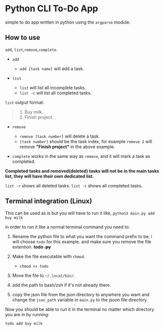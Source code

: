 # Python CLI To-Do App
simple to do app written in python using the `argparse` module.

## How to use

`add`, `list`,`remove`,`complete`.

- `add`
    - `add [task name]` will add a task.

- `list`  
    - `list` will list all incomplete tasks.
    - `list -c` will list all completed tasks.

`list` output format:
> 1. Buy milk.
> 2. Finish project.

- `remove`
    - `remove [task number]` will delete a task.
    - `[task number]` should be the task index, for example `remove 2` will remove **"Finish project"** in the above example.

- `complete` works in the same way as `remove`, and it will mark a task as completed.

**Completed tasks and removed(deleted) tasks will not be in the main tasks list, they will have their own dedicated list.**

`list -r` shows all deleted tasks.
`list -c` shows all completed tasks.

## Terminal integration (Linux)

This can be used as is but you will have to run it like, `python3 main.py add buy milk`

in order to run it like a normal terminal command you need to:

1. Rename the python file to what you want the command prefix to be, i will choose `todo` for this example. and make sure you remove the file extention. **todo ~~.py~~**
2. Make the file executable with `chmod`.
    - `chmod +x todo`
3. Move the file to `~/.local/bin/`.

4. add the path to bash/zsh if it's not already there.

5. copy the json file from the json directory to anywhere you
want and change the `json_path` variable in `main.py` to the jsoon file directory.


Now you should be able to run it in the terminal no matter which directory you are in by running:

`todo add buy milk`


